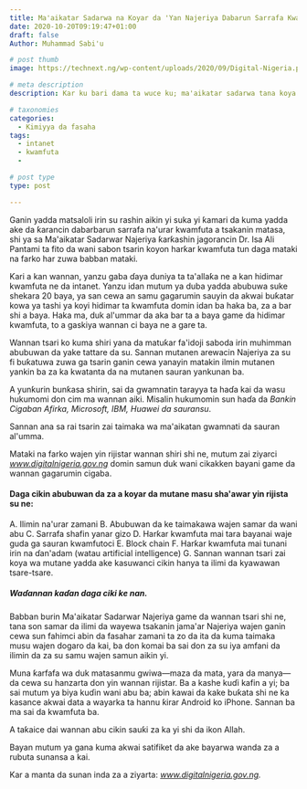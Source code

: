 ```yaml
---
title: Ma'aikatar Sadarwa na Koyar da 'Yan Najeriya Dabarun Sarrafa Kwamfuta da Intanet
date: 2020-10-20T09:19:47+01:00
draft: false
Author: Muhammad Sabi'u

# post thumb
image: https://technext.ng/wp-content/uploads/2020/09/Digital-Nigeria.png

# meta description
description: Kar ku bari dama ta wuce ku; ma'aikatar sadarwa tana koya wa ƴan Najeriya dabarbarun sarrafa kwamfiyuta da intanet

# taxonomies
categories:
  - Kimiyya da fasaha
tags:
  - intanet
  - kwamfuta
  -

# post type
type: post

---
```


Ganin yadda matsaloli irin su rashin aikin yi suka yi ƙamari da kuma yadda ake da ƙarancin dabarbarun sarrafa na'urar kwamfuta a tsakanin matasa, shi ya sa Ma'aikatar Sadarwar Najeriya ƙarƙashin jagorancin Dr. Isa Ali Pantami ta fito da wani sabon tsarin koyon harƙar kwamfuta tun daga mataki na farko har zuwa babban mataki.

Ƙari a kan wannan, yanzu gaba ɗaya duniya ta ta'allaƙa ne a kan hidimar kwamfuta ne da intanet. Yanzu idan mutum ya duba yadda abubuwa suke shekara 20 baya, ya san cewa an samu gagarumin sauyin da akwai buƙatar kowa ya tashi ya koyi hidimar ta kwamfuta domin idan ba haka ba, za a bar shi a baya. Haka ma, duk al'ummar da aka bar ta a baya game da hidimar kwamfuta, to a gaskiya wannan ci baya ne a gare ta.

Wannan tsari ko kuma shiri yana da matuƙar fa'idoji saboda irin muhimman abubuwan da yake tattare da su. Sannan mutanen arewacin Najeriya za su fi buƙatuwa zuwa ga tsarin ganin cewa yanayin matakin ilmin mutanen yankin ba za ka kwatanta da na mutanen sauran yankunan ba.

A yunƙurin bunƙasa shirin, sai da gwamnatin tarayya ta haɗa kai da wasu hukumomi don cim ma wannan aiki. Misalin hukumomin sun haɗa da _Bankin Cigaban Afirka, Microsoft, IBM, Huawei da sauransu_. 

Sannan ana sa rai tsarin zai taimaka wa ma'aikatan gwamnati da sauran al'umma.

Mataki na farko wajen yin rijistar wannan shiri shi ne, mutum zai ziyarci _www.digitalnigeria.gov.ng_ domin samun duk wani cikakken bayani game da wannan gagarumin cigaba.

#### Daga cikin abubuwan da za a koyar da mutane masu sha'awar yin rijista su ne: ####

A. Ilimin na'urar zamani
B. Abubuwan da ke taimakawa wajen samar da wani abu
C. Sarrafa shafin yanar gizo
D. Harƙar kwamfuta mai tara bayanai waje guda ga sauran kwamfutoci
E. Block chain
F. Harƙar kwamfuta mai tunani irin na ɗan'adam (watau artificial intelligence)
G. Sannan wannan tsari zai koya wa mutane yadda ake kasuwanci cikin hanya ta ilimi da kyawawan tsare-tsare.

##### Waɗannan kaɗan daga ciki ke nan. #####

Babban burin Ma'aikatar Sadarwar Najeriya game da wannan tsari shi ne, tana son samar da ilimi da wayewa tsakanin jama'ar Najeriya wajen ganin cewa sun fahimci abin da fasahar zamani ta zo da ita da kuma taimaka musu wajen dogaro da kai, ba don komai ba sai don za su iya amfani da ilimin da za su samu wajen samun aikin yi.

Muna ƙarfafa wa duk matasanmu gwiwa—maza da mata, yara da manya—da cewa su hanzarta don yin wannan rijistar. Ba a kashe kuɗi kafin a yi; ba sai mutum ya biya kuɗin wani abu ba; abin kawai da kake buƙata shi ne ka kasance akwai data a wayarka ta hannu ƙirar Android ko iPhone. Sannan ba ma sai da kwamfuta ba. 

A taƙaice dai wannan abu cikin sauƙi za ka yi shi da ikon Allah.

Bayan mutum ya gana kuma akwai satifiket da ake bayarwa wanda za a rubuta sunansa a kai.

Kar a manta da sunan inda za a ziyarta: _www.digitalnigeria.gov.ng._


